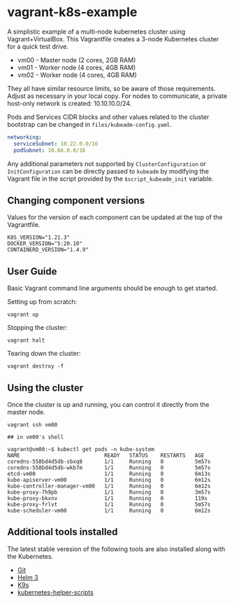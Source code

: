 # vagrant-k8s-example

A simplistic example of a multi-node kubernetes cluster using Vagrant+VirtualBox. This Vagrantfile creates a 3-node Kubernetes cluster for a quick test drive.

* vm00 - Master node (2 cores, 2GB RAM)
* vm01 - Worker node (4 cores, 4GB RAM)
* vm02 - Worker node (4 cores, 4GB RAM)

They all have similar resource limits, so be aware of those requirements. Adjust as necessary in your local copy. For nodes to communicate, a private host-only network is created: 10.10.10.0/24.

Pods and Services CIDR blocks and other values related to the cluster bootstrap can be changed in `files/kubeadm-config.yaml`.

```yaml
networking:
  serviceSubnet: 10.22.0.0/16
  podSubnet: 10.66.0.0/16
```

Any additional parameters not supported by `ClusterConfiguration` or `InitConfiguration` can be directly passed to `kubeadm` by modifying the Vagrant file in the script provided by the `$script_kubeadm_init` variable.

## Changing component versions

Values for the version of each component can be updated at the top of the Vagrantfile.

```Vagrantfile
K8S_VERSION="1.21.3"
DOCKER_VERSION="5:20.10"
CONTAINERD_VERSION="1.4.9"
```

## User Guide

Basic Vagrant command line arguments should be enough to get started.

Setting up from scratch:

```
vagrant up
```

Stopping the cluster:

```
vagrant halt
```

Tearing down the cluster:

```
vagrant destroy -f
```

## Using the cluster

Once the cluster is up and running, you can control it directly from the master node.

```shell
vagrant ssh vm00

## in vm00's shell

vagrant@vm00:~$ kubectl get pods -n kube-system
NAME                           READY   STATUS    RESTARTS   AGE
coredns-558bd4d5db-sbxq8       1/1     Running   0          5m57s
coredns-558bd4d5db-wkb7m       1/1     Running   0          5m57s
etcd-vm00                      1/1     Running   0          6m13s
kube-apiserver-vm00            1/1     Running   0          6m12s
kube-controller-manager-vm00   1/1     Running   0          6m12s
kube-proxy-7h9pb               1/1     Running   0          3m57s
kube-proxy-bkxnv               1/1     Running   0          119s
kube-proxy-frlvt               1/1     Running   0          5m57s
kube-scheduler-vm00            1/1     Running   0          6m12s
```

## Additional tools installed

The latest stable veresion of the following tools are also installed along with the Kubernetes.

* [Git](https://git-scm.com/)
* [Helm 3](https://helm.sh/docs/)
* [K9s](https://k9scli.io/)
* [kubernetes-helper-scripts](https://github.com/juliohm1978/kubernetes-helper-scripts)
